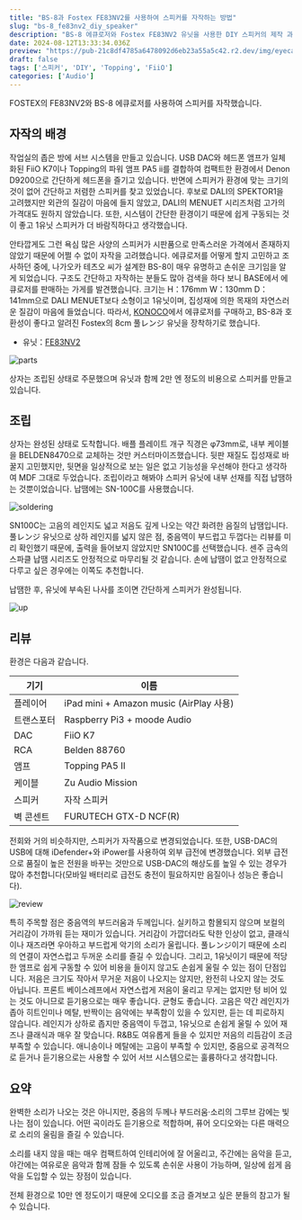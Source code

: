 ```yaml
---
title: "BS-8과 Fostex FE83NV2를 사용하여 스피커를 자작하는 방법"
slug: "bs-8_fe83nv2_diy_speaker"
description: "BS-8 에큐로저와 Fostex FE83NV2 유닛을 사용한 DIY 스피커의 제작 과정과 음질 리뷰. 자작의 배경, 조립 방법, 사용 부품, 음질 특성을 자세히 설명합니다. 중음역의 매력과 다양한 음악 장르의 호환성, 비용 대비 성능에도 언급합니다. 손쉽게 즐길 수 있는 오디오 시스템을 찾는 분들에게 도움이 될 수 있습니다."
date: 2024-08-12T13:33:34.036Z
preview: "https://pub-21c8df4785a6478092d6eb23a55a5c42.r2.dev/img/eyecatch/bs-8-eycatch.webp"
draft: false
tags: ['스피커', 'DIY', 'Topping', 'FiiO']
categories: ['Audio']
---
```


FOSTEX의 FE83NV2와 BS-8 에큐로저를 사용하여 스피커를 자작했습니다.

## 자작의 배경

작업실의 좁은 방에 서브 시스템을 만들고 있습니다. USB DAC와 헤드폰 앰프가 일체화된 FiiO K7이나 Topping의 파워 앰프 PA5 ii를 결합하여 컴팩트한 환경에서 Denon D9200으로 간단하게 헤드폰을 즐기고 있습니다. 반면에 스피커가 환경에 맞는 크기의 것이 없어 간단하고 저렴한 스피커를 찾고 있었습니다. 후보로 DALI의 SPEKTOR1을 고려했지만 외관의 질감이 마음에 들지 않았고, DALI의 MENUET 시리즈처럼 고가의 가격대도 원하지 않았습니다. 또한, 시스템이 간단한 환경이기 때문에 쉽게 구동되는 것이 좋고 1유닛 스피커가 더 바람직하다고 생각했습니다.

안타깝게도 그런 욕심 많은 사양의 스피커가 시판품으로 만족스러운 가격에서 존재하지 않았기 때문에 어쩔 수 없이 자작을 고려했습니다. 에큐로저를 어떻게 할지 고민하고 조사하던 중에, 나가오카 테츠오 씨가 설계한 BS-8이 매우 유명하고 손쉬운 크기임을 알게 되었습니다. 구조도 간단하고 자작하는 분들도 많아 검색을 하다 보니 BASE에서 에큐로저를 판매하는 가게를 발견했습니다. 크기는 H：176mm W：130mm D：141mm으로 DALI MENUET보다 소형이고 1유닛이며, 집성재에 의한 목재의 자연스러운 질감이 마음에 들었습니다. 따라서, [KONOCO](https://store.konoco-f.com)에서 에큐로저를 구매하고, BS-8과 호환성이 좋다고 알려진 Fostex의 8cm 풀レンジ 유닛을 장착하기로 했습니다.

* 유닛：[FE83NV2](https://amzn.to/3YIbwVM)

![parts](https://pub-21c8df4785a6478092d6eb23a55a5c42.r2.dev/img/article/bs-8/bs-8-parts.webp)

상자는 조립된 상태로 주문했으며 유닛과 함께 2만 엔 정도의 비용으로 스피커를 만들고 있습니다.

## 조립

상자는 완성된 상태로 도착합니다. 배플 플레이트 개구 직경은 φ73mm로, 내부 케이블을 BELDEN8470으로 교체하는 것만 커스터마이즈했습니다. 뒷판 재질도 집성재로 바꿀지 고민했지만, 뒷면을 일상적으로 보는 일은 없고 기능성을 우선해야 한다고 생각하여 MDF 그대로 두었습니다. 조립이라고 해봐야 스피커 유닛에 내부 선재를 직접 납땜하는 것뿐이었습니다. 납땜에는 SN-100C를 사용했습니다.

![soldering](https://pub-21c8df4785a6478092d6eb23a55a5c42.r2.dev/img/article/bs-8/bs-8-soldering.webp)

SN100C는 고음의 레인지도 넓고 저음도 깊게 나오는 약간 화려한 음질의 납땜입니다. 풀レンジ 유닛으로 상하 레인지를 넓지 않은 점, 중음역이 부드럽고 두껍다는 리뷰를 미리 확인했기 때문에, 출력을 들어보지 않았지만 SN100C를 선택했습니다. 센주 금속의 스파클 납땜 시리즈도 안정적으로 마무리될 것 같습니다. 손에 납땜이 없고 안정적으로 다루고 싶은 경우에는 이쪽도 추천합니다.
  
납땜한 후, 유닛에 부속된 나사를 조이면 간단하게 스피커가 완성됩니다.

![up](https://pub-21c8df4785a6478092d6eb23a55a5c42.r2.dev/img/article/bs-8/bs-8-up.webp)

## 리뷰

환경은 다음과 같습니다.

| 기기 | 이름 |
|------|------|
| 플레이어 | iPad mini + Amazon music (AirPlay 사용) |
| 트랜스포터 | Raspberry Pi3 + moode Audio |
| DAC | FiiO K7 |
| RCA | Belden 88760 |
| 앰프 | Topping PA5 II |
| 케이블 | Zu Audio Mission |
| 스피커 | 자작 스피커 |
| 벽 콘센트 | FURUTECH GTX-D NCF(R) |

전회와 거의 비슷하지만, 스피커가 자작품으로 변경되었습니다. 또한, USB-DAC의 USB에 대해 iDefender+와 iPower를 사용하여 외부 급전에 변경했습니다. 외부 급전으로 품질이 높은 전원을 바꾸는 것만으로 USB-DAC의 해상도를 높일 수 있는 경우가 많아 추천합니다(모바일 배터리로 급전도 충전이 필요하지만 음질이나 성능은 좋습니다).

![review](https://pub-21c8df4785a6478092d6eb23a55a5c42.r2.dev/img/article/bs-8/bs-8-comp.webp)

특히 주목할 점은 중음역의 부드러움과 두께입니다. 실키하고 함몰되지 않으며 보컬의 거리감이 가까워 듣는 재미가 있습니다. 거리감이 가깝더라도 탁한 인상이 없고, 클래식이나 재즈라면 우아하고 부드럽게 악기의 소리가 울립니다. 풀レンジ이기 때문에 소리의 연결이 자연스럽고 두꺼운 소리를 즐길 수 있습니다. 그리고, 1유닛이기 때문에 적당한 앰프로 쉽게 구동할 수 있어 비용을 들이지 않고도 손쉽게 울릴 수 있는 점이 단점입니다. 저음은 크기도 작아서 무거운 저음이 나오지는 않지만, 완전히 나오지 않는 것도 아닙니다. 프론트 베이스레프에서 자연스럽게 저음이 울리고 무게는 없지만 텅 비어 있는 것도 아니므로 듣기용으로는 매우 좋습니다. 균형도 좋습니다. 고음은 약간 레인지가 좁아 히트인미나 메탈, 반짝이는 음악에는 부족함이 있을 수 있지만, 듣는 데 피로하지 않습니다. 레인지가 상하로 좁지만 중음역이 두껍고, 1유닛으로 손쉽게 울릴 수 있어 재즈나 클래식과 매우 잘 맞습니다. R&B도 여유롭게 들을 수 있지만 저음의 리듬감이 조금 부족할 수 있습니다. 애니송이나 메탈에는 고음이 부족할 수 있지만, 중음으로 공격적으로 듣거나 듣기용으로는 사용할 수 있어 서브 시스템으로는 훌륭하다고 생각합니다.

## 요약

완벽한 소리가 나오는 것은 아니지만, 중음의 두께나 부드러움·소리의 그루브 감에는 빛나는 점이 있습니다. 어떤 곡이라도 듣기용으로 적합하며, 퓨어 오디오와는 다른 매력으로 소리의 울림을 즐길 수 있습니다.  
  
소리를 내지 않을 때는 매우 컴팩트하여 인테리어에 잘 어울리고, 주간에는 음악을 듣고, 야간에는 여유로운 음악과 함께 잠들 수 있도록 손쉬운 사용이 가능하며, 일상에 쉽게 음악을 도입할 수 있는 장점이 있습니다.  
  
전체 환경으로 10만 엔 정도이기 때문에 오디오를 조금 즐겨보고 싶은 분들의 참고가 될 수 있습니다.